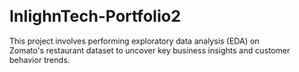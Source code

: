 # InlighnTech-Portfolio2
This project involves performing exploratory data analysis (EDA) on Zomato's restaurant dataset to uncover key business insights and customer behavior trends. 
